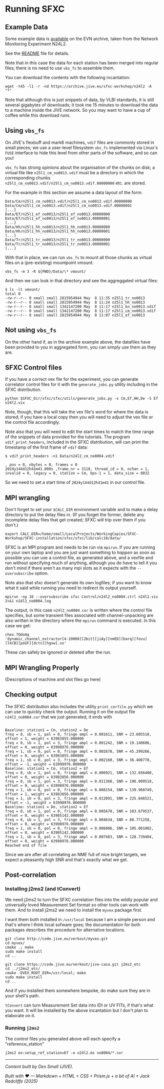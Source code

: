 <!-- MathJax -->
<script src="https://cdnjs.cloudflare.com/ajax/libs/mathjax/2.7.7/MathJax.js?config=TeX-AMS-MML_HTMLorMML" type="text/javascript"></script> 
<script type="text/x-mathjax-config">
    MathJax.Hub.Config({
      tex2jax: {
        skipTags: ['script', 'noscript', 'style', 'textarea', 'pre'],
        inlineMath: [['$','$']],
        displayMath: [['$$','$$']]
      }
    });
</script> 

<script type="text/javascript">
var pcs = document.lastModified.split(" ")[0].split("/");
var date = pcs[1] + '/' + pcs[0] + '/' + pcs[2];
onload = function(){
    document.getElementById("lastModified").innerHTML = "Page last modified on " + date;
}
		</script>

<link href="styles.css" rel="stylesheet" />

<!-- Prism CSS -->
<link rel="stylesheet" href="https://cdnjs.cloudflare.com/ajax/libs/prism/1.29.0/themes/prism.min.css" />
<link id="prism-dark" rel="stylesheet" href="https://cdnjs.cloudflare.com/ajax/libs/prism/1.29.0/themes/prism-tomorrow.min.css" disabled />
<link rel="stylesheet" href="https://cdnjs.cloudflare.com/ajax/libs/prism/1.29.0/plugins/line-numbers/prism-line-numbers.min.css" />

<!-- Prism JS -->
<script src="https://cdnjs.cloudflare.com/ajax/libs/prism/1.29.0/prism.min.js"></script>
<script src="https://cdnjs.cloudflare.com/ajax/libs/prism/1.29.0/components/prism-python.min.js"></script>
<script src="https://cdnjs.cloudflare.com/ajax/libs/prism/1.29.0/plugins/line-numbers/prism-line-numbers.min.js"></script>

# Running SFXC

## Example Data

Some example data is
[available](https://archive.jive.nl/sfxc-workshop/n24l2) on the EVN
archive, taken from the Network Monitoring Experiment N24L2. 

See the [README](https://archive.jive.nl/sfxc-workshop/n24l2/README)
file for details.

Note that in this case the data for each station has been merged into
regular files; there is no need to use `vbs_fs` to assemble them.

You can download the contents with the following incantation:

```
wget -t45 -l1 -r -nd https://archive.jive.eu/sfxc-workshop/n24l2 -A "*"
```

Note that although this is just snippets of data, by VLBI standards, it
is still several gigabytes of downloads; it took me 15 minutes to
download the data to a machine inside the JIVE network. So you may want
to have a cup of coffee while this download runs.

## Using `vbs_fs`

On JIVE's flexbuff and mark6 machines, `vdif` files are commonly stored
in small pieces; we use a user-level filesystem `vbs_fs` implemented
via Linux's `FUSE` interface to hide this level from other parts of the
software, and so can you! 

`vbs_fs` has strong opinions about the organisation of the chunks on
disk; a virtual file like `n25l1_cm_no0013.vdif` must be a directory in
which the corresponding chunks
`n25l1_cm_no0013.vdif/n25l1_cm_no0013.vdif.00000000` etc. are stored.

For the example in this section we assume a data layout of the form:

```
Data/Cm/n25l1_cm_no0013.vdif/n25l1_cm_no0013.vdif.00000000
Data/Cm/n25l1_cm_no0013.vdif/n25l1_cm_no0013.vdif.00000001
[...]
Data/Ef/n25l1_ef_no0013/n25l1_ef_no0013.00000000
Data/Ef/n25l1_ef_no0013/n25l1_ef_no0013.00000001
[...]
Data/Hh/n25l1_hh_no0013/n25l1_hh_no0013.00000000
Data/Hh/n25l1_hh_no0013/n25l1_hh_no0013.00000001
[...]
Data/Tr/n25l1_tr_no0013/n25l1_tr_no0013.00000000
Data/Tr/n25l1_tr_no0013/n25l1_tr_no0013.00000001
[...]
```
With that in place, we can run `vbs_fs` to mount all those chunks as
virtual files on a (pre-existing) mountpoint vmount:

`vbs_fs -m 3 -R ${PWD}/Data/\* vmount/`

And then we can look in that directory and see the aggreggated virtual files:

```
$ ls -lt vmount/
total 0
-rw-r--r-- 0 small small 2815954944 May  8 11:35 n25l1_tr_no0013
-rw-r--r-- 0 small small 2815954944 May  8 11:24 n25l1_hh_no0013
-rw-r--r-- 0 small small 1342147200 May  8 11:17 n25l1_kn_no0013.vdif
-rw-r--r-- 0 small small 1342147200 May  8 11:17 n25l1_cm_no0013.vdif
-rw-r--r-- 0 small small 2815954944 May  8 11:07 n25l1_ef_no0013
```

## Not using `vbs_fs`

On the other hand if, as in the archive example above, the datafiles have been provided to you in
aggregated form, you can simply use them as they are.

## SFXC Control files

If you have a correct vex file for the experiment, you can generate
correlator control files for it with the `generate_jobs.py` utility
including in the SFXC distribution.

`python $SFXC_Dir/sfxc/sfxc/utils/generate_jobs.py -s Cm,Ef,HH,De -S Ef n24l2.vix`
    
Note, though, that this will take the vex file's word for where the
data is stored; if you have a local copy then you will need to adjust
the vex file or the control file accordingly.

Note also that you will need to edit the start times to match the time
range of the snippets of data provided for the tutorials. The program
`vdif_print_headers`, included in the SFXC distribution, will can print
the timestamp of the first frame of `vdif` data:


```
$ vdif_print_headers -n1 Data/n24l2_cm_no0004.vdif

, pos = 0, nbytes = 0, frames = 0
2024y144d12h41m41.000s ,frame_nr = 3118, thread_id = 0, nchan = 1, invalid = 0, legacy = 0, station = Cm, bps-1 = 1, data_size = 8032
```

So we need to set a start time of `2024y144d12h41m41` in our control file.

## MPI wrangling

Don't forget to set your `$CALC_DIR` environment variable and to make a
delay directory to put the delay files in. (If you forget the former,
delete any incomplete delay files that get created; SFXC will trip over
them if you don't.)

```
export CALC_DIR=/home/small/LocalProjects/WorkingCopies/SFXC-Workshop/SFXC-installation/sfxc/sfxc/lib/calc10/data/
```

SFXC is an MPI program and needs to be run via `mpirun`.  If you are
running on your own laptop and you are just want something to *happen*
as soon as possible you can use a control file, as generated above, and
a vexfile and run without specifying much of anything, although you do
have to tell it you don't mind if there aren't as many mpi slots as it
expects with the `--oversubscribe` option.

Note also that sfxc doesn't generate its own logfiles; if you want to
know what it said while running you need to redirect its output yourself.

```
mpirun -np 16 --oversubscribe sfxc Control/n24l2_no0004.ctrl n24l2.vix
2>&1 n24l2_no0004.log
```

The output, in this case `n24l2_no0004.cor` is written where the
control file specifies, but some transient files associated with
channel-unpacking are also written in the directory where the `mpirun`
command is executed. In this case we get:

```
chex.7OdoAq
'dynamic_channel_extractor[4-10000][2bit][jiAy][nmED][barq][fevu][lkCB][poGF][dcts][hgxw].so'
```
These can safely be ignored or deleted after the run.

## MPI Wrangling Properly

(Descriptions of machine and slot files go here)

## Checking output

The SFXC distribution also includes the utility 
`print_corfile.py` which we can use to quickly check the
output. Running it on the output file `n24l2_no0004.cor` that we just
generated, it ends with 

```

Baseline: station1 = Cm, station2 = De
freq = 0, sb = 1, pol = 0, fringe ampl = 0.001611, SNR = 23.605510, offset = 1, weight = 63983855.000000
freq = 0, sb = 1, pol = 3, fringe ampl = 0.001242, SNR = 19.140606, offset = 0, weight = 63998976.000000
freq = 1, sb = 0, pol = 0, fringe ampl = 0.002678, SNR = 45.299266, offset = 0, weight = 63983855.000000
freq = 1, sb = 0, pol = 3, fringe ampl = 0.002160, SNR = 36.408778, offset = -1, weight = 63998976.000000
Baseline: station1 = Cm, station2 = Ef
freq = 0, sb = 1, pol = 0, fringe ampl = 0.006921, SNR = 132.656400, offset = 0, weight = 63983856.000000
freq = 0, sb = 1, pol = 3, fringe ampl = 0.011368, SNR = 196.009518, offset = 0, weight = 63998976.000000
freq = 1, sb = 0, pol = 0, fringe ampl = 0.008154, SNR = 139.960749, offset = 1, weight = 63983856.000000
freq = 1, sb = 0, pol = 3, fringe ampl = 0.012091, SNR = 225.846521, offset = -1, weight = 63998976.000000
Baseline: station1 = De, station2 = Ef
freq = 0, sb = 1, pol = 0, fringe ampl = 0.005670, SNR = 103.679537, offset = 0, weight = 63985142.000000
freq = 0, sb = 1, pol = 3, fringe ampl = 0.004634, SNR = 80.771258, offset = 0, weight = 63998976.000000
freq = 1, sb = 0, pol = 0, fringe ampl = 0.006006, SNR = 105.001002, offset = 0, weight = 63985142.000000
freq = 1, sb = 0, pol = 3, fringe ampl = 0.007483, SNR = 128.739404, offset = 0, weight = 63998976.000000
Reached end of file
```

Since we are after all correlating an NME full of nice bright targets,
we expect a pleasantly high SNR and that's exactly what we get. 

## Post-correlation

### Installing j2ms2 (and tConvert)
We need j2ms2 to turn the SFXC correlation files into the wildly
popular and universally loved Measurement Set
format so other tools can work with them. And to install j2ms2 we need
to install the `myvex` package first.

I want them both installed in `/usr/local` because I am a simple person
and that's where I think local sofware goes; the documentation for both
packages describes the procedure for alternative locations.

```
git clone http://code.jive.eu/verkout/myvex.git
cd myvex/
cmake .; make
sudo make install
cd ..
```

```
git clone https://code.jive.eu/verkout/jive-casa.git j2ms2_etc
cd ../j2ms2_etc/
cmake -DVEX_ROOT_DIR=/usr/local; make
sudo make install
cd ..
```

And if you installed them somewhere bespoke, do make sure they are in
your shell's path.

`tConvert` can turn Measurement Set data into IDI or UV FITs, if that's
what you want. It will be installed by the above incantation but I
don't plan to elaborate on it.

### Running `j2ms2`

The control files you generated above will each specify a "reference_station"
```
j2ms2 eo:setup_ref_station=Ef -o n24l2.ms no0004/*.cor
```

---

_Content built by Des Small (JIVE)._ <i><span id="lastModified"></span></i>

_Built with ♥ — Markdown + HTML + CSS + Prism.js + a bit of AI + Jack Radcliffe (2025)_

<!-- Custom Script: funcs.js -->
<script>
    const copy = (el) => {
      const pre = document.querySelector(el);
      if (!pre) return;
      const code = pre.innerText;
      navigator.clipboard.writeText(code).then(() => {
        const btn = document.querySelector(`[data-copy="${el}"]`);
        if (!btn) return;
        const old = btn.textContent;
        btn.textContent = 'Copied!';
        setTimeout(() => (btn.textContent = old), 1500);
      });
    };
    document.addEventListener('click', (e) => {
      const t = e.target;
      if (t.matches('.copy-btn')) {
        const target = t.getAttribute('data-copy');
        copy(target);
      }
    });
</script>
